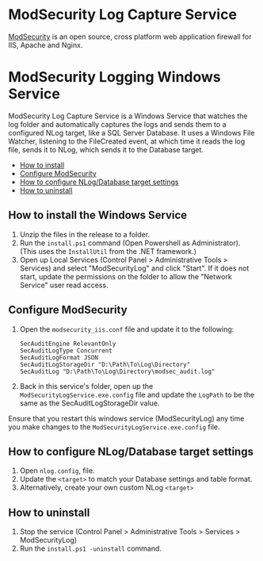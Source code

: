 # ModSecurity Log Capture Service

[ModSecurity](https://github.com/SpiderLabs/ModSecurity) is an open source, cross platform web application firewall for IIS, Apache and Nginx.

# ModSecurity Logging Windows Service 

ModSecurity Log Capture Service is a Windows Service that watches the log folder and automatically captures the logs and sends them to a configured NLog target, like a SQL Server Database.
It uses a Windows File Watcher, listening to the FileCreated event, at which time it reads the log file, sends it to NLog, which sends it to the Database target.

* [How to install](#how-to-install-the-windows-service)
* [Configure ModSecurity](#configure-modsecurity)
* [How to configure NLog/Database target settings](#how-to-configure-nlogdatabase-target-settings)
* [How to uninstall](#how-to-uninstall)

## How to install the Windows Service

1. Unzip the files in the release to a folder.
2. Run the `install.ps1` command (Open Powershell as Administrator). (This uses the `InstallUtil` from the .NET framework.)
3. Open up Local Services (Control Panel > Administrative Tools > Services) and select "ModSecurityLog" and click "Start".
If it does not start, update the permissions on the folder to allow the "Network Service" user read access.

## Configure ModSecurity

1. Open the `modsecurity_iis.conf` file and update it to the following:

    ````
    SecAuditEngine RelevantOnly
    SecAuditLogType Concurrent
    SecAuditLogFormat JSON
    SecAuditLogStorageDir "D:\Path\To\Log\Directory"
    SecAuditLog "D:\Path\To\Log\Directory\modsec_audit.log"
    
    ````
2. Back in this service's folder, open up the `ModSecurityLogService.exe.config` file and update the `LogPath` to be the same as the SecAuditLogStorageDir value.

Ensure that you restart this windows service (ModSecurityLog) any time you make changes to the `ModSecurityLogService.exe.config` file.

## How to configure NLog/Database target settings

1. Open `nlog.config`, file.
2. Update the `<target>` to match your Database settings and table format.
3. Alternatively, create your own custom NLog `<target>`

## How to uninstall
1. Stop the service (Control Panel > Administrative Tools > Services > ModSecurityLog)
2. Run the `install.ps1 -uninstall` command.
